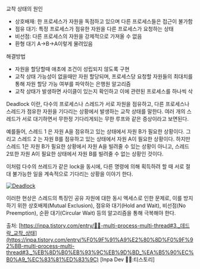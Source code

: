 교착 상태의 원인
- 상호배재: 한 프로세스가 자원을 독점하고 있으며 다른 프로세스들은 접근이 불가함
- 점유 대기: 특정 프로세스가 점유한 자원을 다른 프로세스가 요청하는 상태
- 비선점: 다른 프로세스의 자원을 강제적으로 가져올 수 없음
- 환형 대기 A->B->A이렇게 물려있음

해결방법
- 자원을 할당할때 애초에 조건이 성립되지 않도록 구현
- 교착 상태 가능성이 없을때만 자원 할당되며, 프로세스당 요청할 자원들의 최대치를 통해 자원 할당 가능 여부를 파악하는 은행원 알고리즘
- 교착 상태가 발생하면 사이클이 있는지 확인하고 이에 관련된 프로세스를 하나씩 삭


Deadlock 이란, 다수의 프로세스나 스레드가 서로 자원을 점유하고, 다른 프로세스나 스레드가 점유한 자원을 기다리는 상황에서 발생하는 교착 상태를 말한다. 여러 개의 스레드가 서로 대기하면서 무한정 기다리게되는 무한 루프와 같은 증상이라고 보면된다.

예를들어, 스레드 1 은 자원 A을 점유하고 있는 상태에서 자원 B가 필요한 상황이다. 그리고 스레드 2 는 자원 B를 점유하고 있는 상태에서 자원 A이 필요한 상황이다. 하지만 스레드 1은 자원 B가 필요한 상황에서 자원 A을 빌려줄 수 있는 상황이 아니고, 스레드 2또한 자원 A이 필요한 상태에서 자원 B를 빌려줄 수 없는 상황인 것이다.

이처럼 다수의 쓰레드가 같은 lock을 동시에, 다른 명령에 의해 획득하려 할 때 서로 절대 불가능한 일을 계속적으로 기다리는 상황을 이야기 한다. 

[![Deadlock](https://blog.kakaocdn.net/dn/bgRSP9/btr6ouO1S99/B3N1ylkovSB8eUTXKAOKb1/img.png)](https://blog.kakaocdn.net/dn/bgRSP9/btr6ouO1S99/B3N1ylkovSB8eUTXKAOKb1/img.png)

이러한 현상은 스레드의 특징인 공유 자원에 대한 동시 엑세스로 인한 문제로, 이를 방지하기 위한 상호배제(Mutual Exclusion), 점유와 대기(Hold and Wait), 비선점(No Preemption), 순환 대기(Circular Wait) 등의 알고리즘을 통해 극복해야 한다.


출처: [https://inpa.tistory.com/entry/👩‍💻-multi-process-multi-thread#3._데드락_교착_상태](https://inpa.tistory.com/entry/%F0%9F%91%A9%E2%80%8D%F0%9F%92%BB-multi-process-multi-thread#3._%EB%8D%B0%EB%93%9C%EB%9D%BD_%EA%B5%90%EC%B0%A9_%EC%83%81%ED%83%9C) [Inpa Dev 👨‍💻:티스토리]
